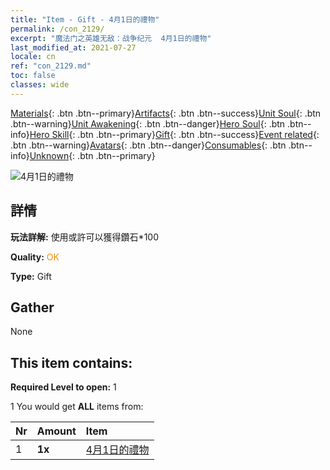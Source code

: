 ```yaml
---
title: "Item - Gift - 4月1日的禮物"
permalink: /con_2129/
excerpt: "魔法门之英雄无敌：战争纪元  4月1日的禮物"
last_modified_at: 2021-07-27
locale: cn
ref: "con_2129.md"
toc: false
classes: wide
---
```

 [Materials](/ItemsCN/){: .btn .btn--primary}[Artifacts](/ItemsCN/Artifacts/){: .btn .btn--success}[Unit Soul](/ItemsCN/UnitSoul/){: .btn .btn--warning}[Unit Awakening](/ItemsCN/UnitAwakening/){: .btn .btn--danger}[Hero Soul](/ItemsCN/HeroSoul/){: .btn .btn--info}[Hero Skill](/ItemsCN/HeroSkill/){: .btn .btn--primary}[Gift](/ItemsCN/Gift/){: .btn .btn--success}[Event related](/ItemsCN/Events/){: .btn .btn--warning}[Avatars](/ItemsCN/Avatars/){: .btn .btn--danger}[Consumables](/ItemsCN/Consumables/){: .btn .btn--info}[Unknown](/ItemsCN/Unknown/){: .btn .btn--primary}

 ![4月1日的禮物](/images/t/i_907194.png)

## 詳情
 **玩法詳解:** 使用或許可以獲得鑽石*100

 **Quality:** <span style="color: #FF8C00">OK</span>

 **Type:** Gift

## Gather

  None

## This item contains:

 **Required Level to open:** 1

 1 You would get **ALL** items  from:

  | Nr | Amount |     Item    |
  |:---|:-------|:------------|
  | 1 |  **1x** | [4月1日的禮物](/cn/Items/con_2130/) |  | 
